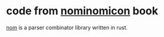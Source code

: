 # code from [nominomicon](https://tfpk.github.io/nominomicon/introduction.html) book

[nom](https://github.com/rust-bakery/nom) is a parser combinator library written in rust.

